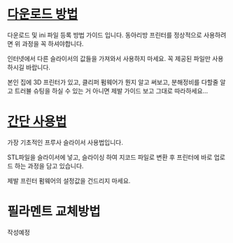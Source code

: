 # [다운로드 방법](https://github.com/2lectro-racoon/CHIRO_3DPrinter/tree/main/PrusaSlicer/Download)

다운로드 및 ini 파일 등록 방법 가이드 입니다. 동아리방 프린터를 정상적으로 사용하려면 위 과정을 꼭 하셔야합니다.

인터넷에서 다른 슬라이서의 값들을 가져와서 사용하지 마세요. 꼭 제공된 파일만 사용하시길 바랍니다.

본인 집에 3D 프린터가 있고, 클리퍼 펌웨어가 뭔지 알고 써보고, 분해정비를 다할줄 알고 트러뷸 슈팅을 하실 수 있는 거 아니면 제발 가이드 보고 그대로 따라하세요...

# [간단 사용법](https://github.com/2lectro-racoon/CHIRO_3DPrinter/tree/main/PrusaSlicer/Basic_Manual)

가장 기초적인 프루사 슬라이서 사용법입니다.

STL파일을 슬라이서에 넣고, 슬라이싱 하여 지코드 파일로 변환 후 프린터에 바로 업로드 하는 과정을 담고 있습니다.

제발 프린터 펌웨어의 설정값을 건드리지 마세요.

# 필라멘트 교체방법

작성예정